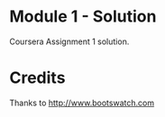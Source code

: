 # Module 1 - Solution
Coursera Assignment 1 solution.


# Credits
Thanks to http://www.bootswatch.com
